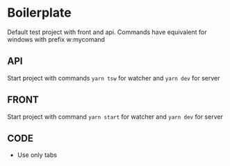 # Boilerplate

Default test project with front and api. Commands have equivalent for windows with prefix w:mycomand

## API

Start project with commands ```yarn tsw``` for watcher and ```yarn dev``` for server


## FRONT

Start project with command ```yarn start``` for watcher and ```yarn dev``` for server


## CODE

- Use only tabs